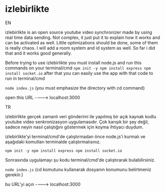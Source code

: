 # izlebirlikte 

EN

izlebirlikte is an open source youtube video synchronizer made by using real time data sending. Not complex, it just put it to explain how it works and can be activated as well. Little optimizations should be done, some of them is really chaos. I will add a room system and id system as well. So far i did that and it works good generally. 

Before trying to use izlebirlikte you must install node.js and run this commands on your terminal/cmd
``
npm init -y
npm install express
npm install socket.io
``
after that you can easily use the app with that code to run in terminal/cmd

``node index.js`` (you must emphasize the directory with cd command)

open this URL ----> localhost:3000


TR

izlebirlikte gerçek zamanlı veri gönderimi ile yapılmış bir açık kaynak kodlu youtube video senkronizasyon uygulamasıdır. Çok karışık bir şey değil, sadece neyin nasıl çalıştığını göstermek için koyma ihtiyacı duydum.

izlebirlikte'yi terminal/cmd'de çalıştırmadan önce node.js'i kurmalı ve aşağıdaki komutları terminalde çalıştırmalısınız.

``
npm init -y
npm install express
npm install socket.io
``

Sonrasında uygulamayı şu kodu terminal/cmd'de çalıştırarak bulabilirsiniz.

``node index.js`` (cd komutunu kullanarak dosyanın konumunu belirtmeniz gerekiir.)

bu URL'yi açın ----> localhost:3000


